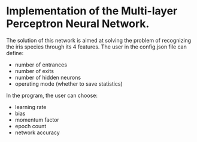 # Implementation of the Multi-layer Perceptron Neural Network.
The solution of this network is aimed at solving the problem of recognizing the iris species through its 4 features.
The user in the config.json file can define:
- number of entrances
- number of exits
- number of hidden neurons
- operating mode (whether to save statistics)

In the program, the user can choose:
- learning rate 
- bias 
- momentum factor 
- epoch count 
- network accuracy
